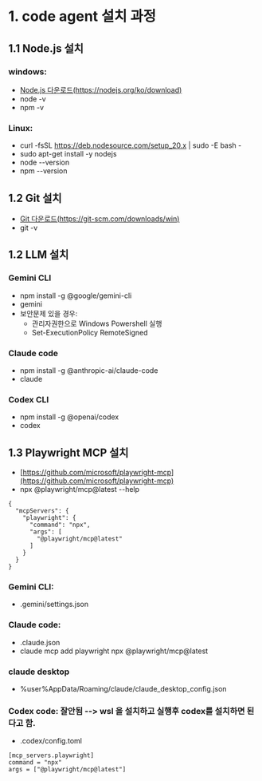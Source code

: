 # 1. code agent 설치 과정
## 1.1 Node.js 설치

### **windows**: 
- [Node.js 다운로드(https://nodejs.org/ko/download)](https://nodejs.org/ko/download)
- node -v
- npm -v
### **Linux**: 
- curl -fsSL https://deb.nodesource.com/setup_20.x | sudo -E bash -
- sudo apt-get install -y nodejs
- node --version
- npm --version

## 1.2 Git 설치
- [Git 다운로드(https://git-scm.com/downloads/win)](https://git-scm.com/downloads/win)
- git -v

## 1.2 LLM 설치
### Gemini CLI
- npm install -g @google/gemini-cli
- gemini
- 보안문제 있을 경우:
  - 관리자권한으로 Windows Powershell 실행
  - Set-ExecutionPolicy RemoteSigned

### Claude code
- npm install -g @anthropic-ai/claude-code
- claude

### Codex CLI
- npm install -g @openai/codex
- codex

## 1.3 Playwright MCP 설치
- [https://github.com/microsoft/playwright-mcp](https://github.com/microsoft/playwright-mcp)
- npx @playwright/mcp@latest --help
```
{
  "mcpServers": {
    "playwright": {
      "command": "npx",
      "args": [
        "@playwright/mcp@latest"
      ]
    }
  }
}
```

### Gemini CLI:
- .gemini/settings.json
### Claude code:
- .claude.json
- claude mcp add playwright npx @playwright/mcp@latest
### claude desktop
- %user%AppData/Roaming/claude/claude_desktop_config.json
### Codex code: 잘안됨 --> wsl 을 설치하고 실행후 codex를 설치하면 된다고 함.
- .codex/config.toml
```
[mcp_servers.playwright]
command = "npx"
args = ["@playwright/mcp@latest"]
```
